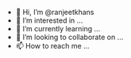 - 👋 Hi, I’m @ranjeetkhans
- 👀 I’m interested in ...
- 🌱 I’m currently learning ...
- 💞️ I’m looking to collaborate on ...
- 📫 How to reach me ...

<!---
ranjeetkhans/ranjeetkhans is a ✨ special ✨ repository because its `README.md` (this file) appears on your GitHub profile.
You can click the Preview link to take a look at your changes.
--->

